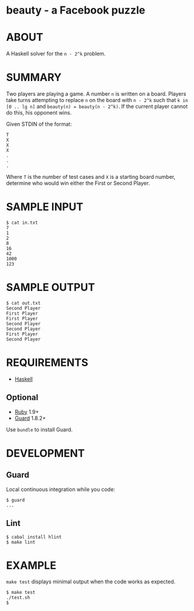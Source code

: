 # beauty - a Facebook puzzle

# ABOUT

A Haskell solver for the `n - 2^k` problem.

# SUMMARY

Two players are playing a game. A number `n` is written on a board. Players take turns attempting to replace `n` on the board with `n - 2^k` such that `k in [0 .. lg n]` and `beauty(n) = beauty(n - 2^k)`. If the current player cannot do this, his opponent wins.

Given STDIN of the format:

    T
    X
    X
    X
    .
    .
    .

Where `T` is the number of test cases and `X` is a starting board number, determine who would win either the First or Second Player.

# SAMPLE INPUT

    $ cat in.txt 
    7
    1
    2
    8
    16
    42
    1000
    123

# SAMPLE OUTPUT

    $ cat out.txt 
    Second Player
    First Player
    First Player
    Second Player
    Second Player
    First Player
    Second Player

# REQUIREMENTS

* [Haskell](http://www.haskell.org/)

## Optional

* [Ruby](https://www.ruby-lang.org/) 1.9+
* [Guard](http://guardgem.org/) 1.8.2+

Use `bundle` to install Guard.

# DEVELOPMENT

## Guard

Local continuous integration while you code:

    $ guard
    ...

## Lint

    $ cabal install hlint
    $ make lint

# EXAMPLE

`make test` displays minimal output when the code works as expected.

    $ make test
    ./test.sh
    $
